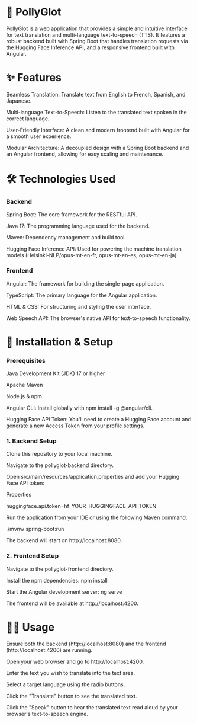 # 🦜 PollyGlot
PollyGlot is a web application that provides a simple and intuitive interface for text translation and multi-language text-to-speech (TTS). It features a robust backend built with Spring Boot that handles translation requests via the Hugging Face Inference API, and a responsive frontend built with Angular.

# ✨ Features
Seamless Translation: Translate text from English to French, Spanish, and Japanese.

Multi-language Text-to-Speech: Listen to the translated text spoken in the correct language.

User-Friendly Interface: A clean and modern frontend built with Angular for a smooth user experience.

Modular Architecture: A decoupled design with a Spring Boot backend and an Angular frontend, allowing for easy scaling and maintenance.

# 🛠️ Technologies Used
### Backend
Spring Boot: The core framework for the RESTful API.

Java 17: The programming language used for the backend.

Maven: Dependency management and build tool.

Hugging Face Inference API: Used for powering the machine translation models (Helsinki-NLP/opus-mt-en-fr, opus-mt-en-es, opus-mt-en-ja).

### Frontend
Angular: The framework for building the single-page application.

TypeScript: The primary language for the Angular application.

HTML & CSS: For structuring and styling the user interface.

Web Speech API: The browser's native API for text-to-speech functionality.

# 🚀 Installation & Setup
### Prerequisites
Java Development Kit (JDK) 17 or higher

Apache Maven

Node.js & npm

Angular CLI: Install globally with npm install -g @angular/cli.

Hugging Face API Token: You'll need to create a Hugging Face account and generate a new Access Token from your profile settings.

### 1. Backend Setup
Clone this repository to your local machine.

Navigate to the pollyglot-backend directory.

Open src/main/resources/application.properties and add your Hugging Face API token:

Properties

huggingface.api.token=hf_YOUR_HUGGINGFACE_API_TOKEN

Run the application from your IDE or using the following Maven command:

./mvnw spring-boot:run

The backend will start on http://localhost:8080.

### 2. Frontend Setup
Navigate to the pollyglot-frontend directory.

Install the npm dependencies:
npm install

Start the Angular development server:
ng serve

The frontend will be available at http://localhost:4200.

# 👨‍💻 Usage
Ensure both the backend (http://localhost:8080) and the frontend (http://localhost:4200) are running.

Open your web browser and go to http://localhost:4200.

Enter the text you wish to translate into the text area.

Select a target language using the radio buttons.

Click the "Translate" button to see the translated text.

Click the "Speak" button to hear the translated text read aloud by your browser's text-to-speech engine.
